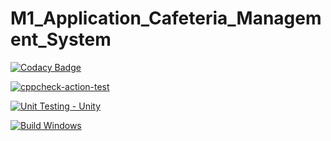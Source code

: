 # M1_Application_Cafeteria_Management_System


[![Codacy Badge](https://app.codacy.com/project/badge/Grade/91a4a9ba57c94eb1bbe58c915f02fabc)](https://www.codacy.com/gh/Kaushika024/M1_Application_Cafeteria_Management_System/dashboard?utm_source=github.com&amp;utm_medium=referral&amp;utm_content=Kaushika024/M1_Application_Cafeteria_Management_System&amp;utm_campaign=Badge_Grade)

[![cppcheck-action-test](https://github.com/Kaushika024/M1_Application_Cafeteria_Management_System/actions/workflows/cppcheck.yml/badge.svg)](https://github.com/Kaushika024/M1_Application_Cafeteria_Management_System/actions/workflows/cppcheck.yml)


[![Unit Testing - Unity](https://github.com/Kaushika024/M1_Application_Cafeteria_Management_System/actions/workflows/unity.yml/badge.svg)](https://github.com/Kaushika024/M1_Application_Cafeteria_Management_System/actions/workflows/unity.yml)


[![Build Windows](https://github.com/Kaushika024/M1_Application_Cafeteria_Management_System/actions/workflows/build_windows.yml/badge.svg)](https://github.com/Kaushika024/M1_Application_Cafeteria_Management_System/actions/workflows/build_windows.yml)
